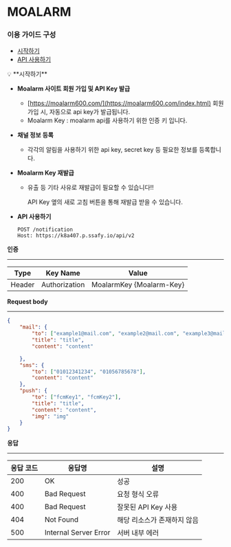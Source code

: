 # MOALARM

### 이용 가이드 구성

- [시작하기](https://www.notion.so/API-DOCS-eb8ac7c199b647b1b16cacf5f92f4308)
- [API 사용하기](https://www.notion.so/API-DOCS-eb8ac7c199b647b1b16cacf5f92f4308)

<aside>
💡 **시작하기**

- **Moalarm 사이트 회원 가입 및 API Key 발급**
    - [https://moalarm600.com/](https://moalarm600.com/index.html) 회원가입 시, 자동으로 api key가 발급됩니다.
    - Moalarm Key : moalarm api를 사용하기 위한 인증 키 입니다.
    
- **채널 정보 등록**
    - 각각의 알림을 사용하기 위한 api key, secret key 등 필요한 정보를 등록합니다.
    
- **Moalarm Key 재발급**
    - 유출 등 기타 사유로 재발급이 필요할 수 있습니다‼️
        
        API Key 옆의 새로 고침 버튼을 통해 재발급 받을 수 있습니다.
        
    
</aside>

- **API 사용하기**
    
    ```
    POST /notification
    Host: https://k8a407.p.ssafy.io/api/v2
    ```
    

**인증**

---

| Type | Key Name | Value |
| --- | --- | --- |
| Header | Authorization | MoalarmKey {Moalarm-Key} |

**Request body**

---

```json
{
    "mail": {
        "to": ["example1@mail.com", "example2@mail.com", "example3@mail.com"],
        "title": "title",
        "content": "content"

    },
    "sms": {
        "to": ["01012341234", "01056785678"],
        "content": "content"
    },
    "push": {
        "to": ["fcmKey1", "fcmKey2"],
        "title": "title",
        "content": "content",
        "img": "img"
    }
}
```

**응답**

---

| 응답 코드 | 응답명 | 설명 |
| --- | --- | --- |
| 200 | OK | 성공 |
| 400 | Bad Request | 요청 형식 오류 |
| 400 | Bad Request | 잘못된 API Key 사용 |
| 404 | Not Found | 해당 리소스가 존재하지 않음 |
| 500 | Internal Server Error | 서버 내부 에러 |
